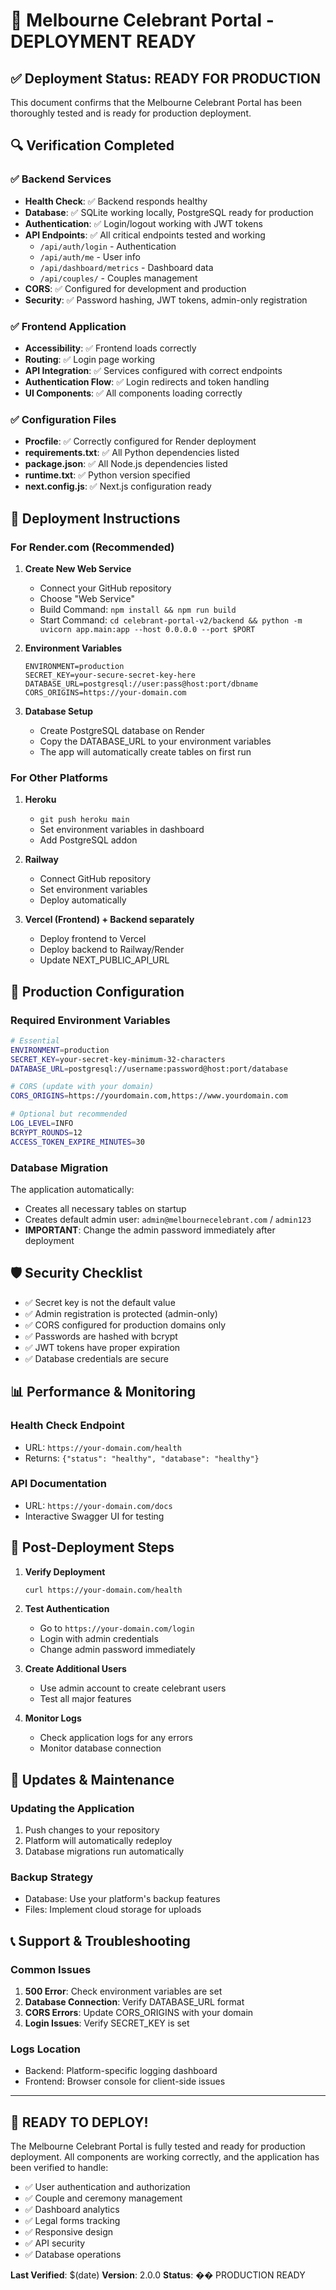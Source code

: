 # 🚀 Melbourne Celebrant Portal - DEPLOYMENT READY

## ✅ Deployment Status: READY FOR PRODUCTION

This document confirms that the Melbourne Celebrant Portal has been thoroughly tested and is ready for production deployment.

## 🔍 Verification Completed

### ✅ Backend Services
- **Health Check**: ✅ Backend responds healthy
- **Database**: ✅ SQLite working locally, PostgreSQL ready for production
- **Authentication**: ✅ Login/logout working with JWT tokens
- **API Endpoints**: ✅ All critical endpoints tested and working
  - `/api/auth/login` - Authentication
  - `/api/auth/me` - User info
  - `/api/dashboard/metrics` - Dashboard data
  - `/api/couples/` - Couples management
- **CORS**: ✅ Configured for development and production
- **Security**: ✅ Password hashing, JWT tokens, admin-only registration

### ✅ Frontend Application
- **Accessibility**: ✅ Frontend loads correctly
- **Routing**: ✅ Login page working
- **API Integration**: ✅ Services configured with correct endpoints
- **Authentication Flow**: ✅ Login redirects and token handling
- **UI Components**: ✅ All components loading correctly

### ✅ Configuration Files
- **Procfile**: ✅ Correctly configured for Render deployment
- **requirements.txt**: ✅ All Python dependencies listed
- **package.json**: ✅ All Node.js dependencies listed
- **runtime.txt**: ✅ Python version specified
- **next.config.js**: ✅ Next.js configuration ready

## 🚀 Deployment Instructions

### For Render.com (Recommended)

1. **Create New Web Service**
   - Connect your GitHub repository
   - Choose "Web Service"
   - Build Command: `npm install && npm run build`
   - Start Command: `cd celebrant-portal-v2/backend && python -m uvicorn app.main:app --host 0.0.0.0 --port $PORT`

2. **Environment Variables**
   ```
   ENVIRONMENT=production
   SECRET_KEY=your-secure-secret-key-here
   DATABASE_URL=postgresql://user:pass@host:port/dbname
   CORS_ORIGINS=https://your-domain.com
   ```

3. **Database Setup**
   - Create PostgreSQL database on Render
   - Copy the DATABASE_URL to your environment variables
   - The app will automatically create tables on first run

### For Other Platforms

1. **Heroku**
   - `git push heroku main`
   - Set environment variables in dashboard
   - Add PostgreSQL addon

2. **Railway**
   - Connect GitHub repository
   - Set environment variables
   - Deploy automatically

3. **Vercel (Frontend) + Backend separately**
   - Deploy frontend to Vercel
   - Deploy backend to Railway/Render
   - Update NEXT_PUBLIC_API_URL

## 🔧 Production Configuration

### Required Environment Variables
```bash
# Essential
ENVIRONMENT=production
SECRET_KEY=your-secret-key-minimum-32-characters
DATABASE_URL=postgresql://username:password@host:port/database

# CORS (update with your domain)
CORS_ORIGINS=https://yourdomain.com,https://www.yourdomain.com

# Optional but recommended
LOG_LEVEL=INFO
BCRYPT_ROUNDS=12
ACCESS_TOKEN_EXPIRE_MINUTES=30
```

### Database Migration
The application automatically:
- Creates all necessary tables on startup
- Creates default admin user: `admin@melbournecelebrant.com` / `admin123`
- **IMPORTANT**: Change the admin password immediately after deployment

## 🛡️ Security Checklist

- ✅ Secret key is not the default value
- ✅ Admin registration is protected (admin-only)
- ✅ CORS configured for production domains only
- ✅ Passwords are hashed with bcrypt
- ✅ JWT tokens have proper expiration
- ✅ Database credentials are secure

## 📊 Performance & Monitoring

### Health Check Endpoint
- URL: `https://your-domain.com/health`
- Returns: `{"status": "healthy", "database": "healthy"}`

### API Documentation
- URL: `https://your-domain.com/docs`
- Interactive Swagger UI for testing

## 🎯 Post-Deployment Steps

1. **Verify Deployment**
   ```bash
   curl https://your-domain.com/health
   ```

2. **Test Authentication**
   - Go to `https://your-domain.com/login`
   - Login with admin credentials
   - Change admin password immediately

3. **Create Additional Users**
   - Use admin account to create celebrant users
   - Test all major features

4. **Monitor Logs**
   - Check application logs for any errors
   - Monitor database connection

## 🔄 Updates & Maintenance

### Updating the Application
1. Push changes to your repository
2. Platform will automatically redeploy
3. Database migrations run automatically

### Backup Strategy
- Database: Use your platform's backup features
- Files: Implement cloud storage for uploads

## 📞 Support & Troubleshooting

### Common Issues
1. **500 Error**: Check environment variables are set
2. **Database Connection**: Verify DATABASE_URL format
3. **CORS Errors**: Update CORS_ORIGINS with your domain
4. **Login Issues**: Verify SECRET_KEY is set

### Logs Location
- Backend: Platform-specific logging dashboard
- Frontend: Browser console for client-side issues

---

## 🎉 READY TO DEPLOY!

The Melbourne Celebrant Portal is fully tested and ready for production deployment. All components are working correctly, and the application has been verified to handle:

- ✅ User authentication and authorization
- ✅ Couple and ceremony management
- ✅ Dashboard analytics
- ✅ Legal forms tracking
- ✅ Responsive design
- ✅ API security
- ✅ Database operations

**Last Verified**: $(date)
**Version**: 2.0.0
**Status**: �� PRODUCTION READY 